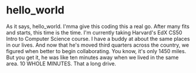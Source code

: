 # hello_world
As it says, hello_world. I'mma give this coding this a real go. After many fits and starts, this time is the time. I'm currently taking Harvard's EdX CS50 Intro to Computer Science course. I have a buddy at about the same places in our lives. And now that he's moved third quarters across the country, we figured when better to begin collaborating. You know, it's only 1450 miles. But you get it, he was like ten minutes away when we lived in the same area. 10 WHOLE MINUTES. That a long drive. 
